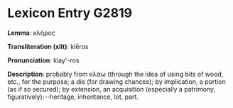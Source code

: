 # Lexicon Entry G2819

**Lemma**: κλῆρος

**Transliteration (xlit)**: klēros

**Pronunciation**: klay'-ros

**Description**:
probably from κλάω (through the idea of using bits of wood, etc., for the purpose; a die (for drawing chances); by implication, a portion (as if so secured); by extension, an acquisition (especially a patrimony, figuratively):--heritage, inheritance, lot, part.
